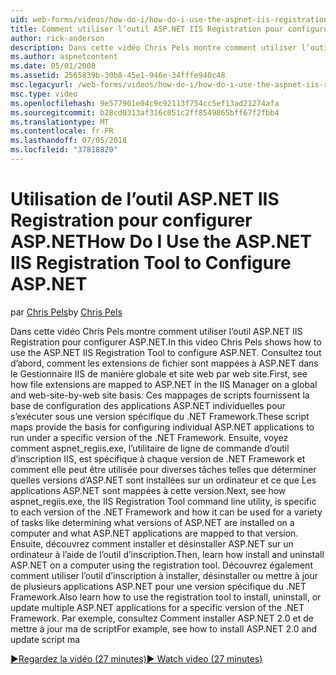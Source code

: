 ```yaml
---
uid: web-forms/videos/how-do-i/how-do-i-use-the-aspnet-iis-registration-tool-to-configure-aspnet
title: Comment utiliser l’outil ASP.NET IIS Registration pour configurer ASP.NET | Microsoft Docs
author: rick-anderson
description: Dans cette vidéo Chris Pels montre comment utiliser l’outil ASP.NET IIS Registration pour configurer ASP.NET. Tout d’abord, voir la façon dont les extensions de fichier sont mappées à ASP.NET dans le...
ms.author: aspnetcontent
ms.date: 05/01/2008
ms.assetid: 2565839b-30b8-45e1-946e-34fffe940c48
msc.legacyurl: /web-forms/videos/how-do-i/how-do-i-use-the-aspnet-iis-registration-tool-to-configure-aspnet
msc.type: video
ms.openlocfilehash: 9e577901e04c9c92113f754cc5ef13ad21274afa
ms.sourcegitcommit: b28cd0313af316c051c2ff8549865bff67f2fbb4
ms.translationtype: MT
ms.contentlocale: fr-FR
ms.lasthandoff: 07/05/2018
ms.locfileid: "37818820"
---
```

<a name="how-do-i-use-the-aspnet-iis-registration-tool-to-configure-aspnet"></a><span data-ttu-id="ee1f2-104">Utilisation de l’outil ASP.NET IIS Registration pour configurer ASP.NET</span><span class="sxs-lookup"><span data-stu-id="ee1f2-104">How Do I Use the ASP.NET IIS Registration Tool to Configure ASP.NET</span></span>
====================
<span data-ttu-id="ee1f2-105">par [Chris Pels](https://twitter.com/chrispels)</span><span class="sxs-lookup"><span data-stu-id="ee1f2-105">by [Chris Pels](https://twitter.com/chrispels)</span></span>

<span data-ttu-id="ee1f2-106">Dans cette vidéo Chris Pels montre comment utiliser l’outil ASP.NET IIS Registration pour configurer ASP.NET.</span><span class="sxs-lookup"><span data-stu-id="ee1f2-106">In this video Chris Pels shows how to use the ASP.NET IIS Registration Tool to configure ASP.NET.</span></span> <span data-ttu-id="ee1f2-107">Consultez tout d’abord, comment les extensions de fichier sont mappées à ASP.NET dans le Gestionnaire IIS de manière globale et site web par web site.</span><span class="sxs-lookup"><span data-stu-id="ee1f2-107">First, see how file extensions are mapped to ASP.NET in the IIS Manager on a global and web-site-by-web site basis.</span></span> <span data-ttu-id="ee1f2-108">Ces mappages de scripts fournissent la base de configuration des applications ASP.NET individuelles pour s’exécuter sous une version spécifique du .NET Framework.</span><span class="sxs-lookup"><span data-stu-id="ee1f2-108">These script maps provide the basis for configuring individual ASP.NET applications to run under a specific version of the .NET Framework.</span></span> <span data-ttu-id="ee1f2-109">Ensuite, voyez comment aspnet\_regiis.exe, l’utilitaire de ligne de commande d’outil d’inscription IIS, est spécifique à chaque version de .NET Framework et comment elle peut être utilisée pour diverses tâches telles que déterminer quelles versions d’ASP.NET sont installées sur un ordinateur et ce que Les applications ASP.NET sont mappées à cette version.</span><span class="sxs-lookup"><span data-stu-id="ee1f2-109">Next, see how aspnet\_regiis.exe, the IIS Registration Tool command line utility, is specific to each version of the .NET Framework and how it can be used for a variety of tasks like determining what versions of ASP.NET are installed on a computer and what ASP.NET applications are mapped to that version.</span></span> <span data-ttu-id="ee1f2-110">Ensuite, découvrez comment installer et désinstaller ASP.NET sur un ordinateur à l’aide de l’outil d’inscription.</span><span class="sxs-lookup"><span data-stu-id="ee1f2-110">Then, learn how install and uninstall ASP.NET on a computer using the registration tool.</span></span> <span data-ttu-id="ee1f2-111">Découvrez également comment utiliser l’outil d’inscription à installer, désinstaller ou mettre à jour de plusieurs applications ASP.NET pour une version spécifique du .NET Framework.</span><span class="sxs-lookup"><span data-stu-id="ee1f2-111">Also learn how to use the registration tool to install, uninstall, or update multiple ASP.NET applications for a specific version of the .NET Framework.</span></span> <span data-ttu-id="ee1f2-112">Par exemple, consultez Comment installer ASP.NET 2.0 et de mettre à jour ma de script</span><span class="sxs-lookup"><span data-stu-id="ee1f2-112">For example, see how to install ASP.NET 2.0 and update script ma</span></span>

[<span data-ttu-id="ee1f2-113">&#9654;Regardez la vidéo (27 minutes)</span><span class="sxs-lookup"><span data-stu-id="ee1f2-113">&#9654; Watch video (27 minutes)</span></span>](https://channel9.msdn.com/Blogs/ASP-NET-Site-Videos/how-do-i-use-the-aspnet-iis-registration-tool-to-configure-aspnet)
